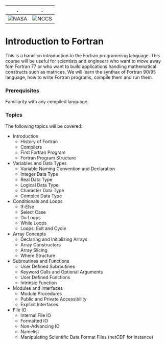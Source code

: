 | . | . |
| - | - |
| ![NASA](http://www.nasa.gov/sites/all/themes/custom/nasatwo/images/nasa-logo.svg) | ![NCCS](https://www.nccs.nasa.gov/sites/default/files/NCCS_Logo_0.png) |

# Introduction to Fortran 

This is a hand-on introduction to the Fortran programming language. This course will be useful for scientists and engineers who want to move away fom Fortran 77 or who want to build applications handling mathematical constructs such as matrices. We will learn the synthax of Fortran 90/95 language, how to write Fortran programs, compile them and run them.

### Prerequisites
Familiarity with any compiled language.
 
### Topics
The following topics will be covered:



- Introduction
    - History of Fortran
    - Compilers
    - First Fortran Program
    - Fortran Program Structure
- Variables and Data Types
    - Variable Naming Convention and Declaration
    - Integer Data Type
    - Real Data Type
    - Logical Data Type
    - Character Data Type
    - Complex Data Type
- Conditionals and Loops
    - If-Else
    - Select Case
    - Do Loops
    - While Loops
    - Loops: Exit and Cycle
- Array Concepts
    - Declaring and Initializing Arrays
    - Array Constructors
    - Array Slicing
    - Where Structure
- Subroutines and Functions
    - User Defined Subroutines
    - Keyword Calls and Optional Arguments
    - User Defined Functions
    - Intrinsic Function
- Modules and Interfaces
    - Module Procedures
    - Public and Private Accessibility
    - Explicit Interfaces
- File IO
    - Internal File IO
    - Formatted IO
    - Non-Advancing IO
    - Namelist
    - Manipulating Scientific Data Format Files (netCDF for instance)

